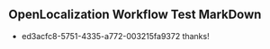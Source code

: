 ## OpenLocalization Workflow Test MarkDown
* ed3acfc8-5751-4335-a772-003215fa9372 thanks!

<!--HONumber=Aug16_HO5-->


